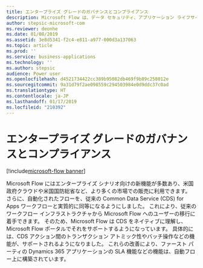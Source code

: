 ```yaml
---
title: エンタープライズ グレードのガバナンスとコンプライアンス
description: Microsoft Flow は、データ セキュリティ、アプリケーション ライフサイクル管理、およびサポート性に関して組織を支援します。
author: stepsic-microsoft-com
ms.reviewer: deonhe
ms.date: 01/08/2019
ms.assetid: 3e8d5341-f2c4-e811-a977-000d3a137063
ms.topic: article
ms.prod: ''
ms.service: business-applications
ms.technology: ''
ms.author: stepsic
audience: Power user
ms.openlocfilehash: d4521734422cc389b95082db469f9b89c258012e
ms.sourcegitcommit: 9a31d79f2ae098559c294503984e0d9ddc37c0ad
ms.translationtype: HT
ms.contentlocale: ja-JP
ms.lasthandoff: 01/17/2019
ms.locfileid: "210392"
---
```

# <a name="enterprise-grade-governance-and-compliance"></a>エンタープライズ グレードのガバナンスとコンプライアンス


[!include[microsoft-flow banner](../includes/microsoft-flow.md)]

Microsoft Flow にはエンタープライズ シナリオ向けの新機能が多数あり、米国政府クラウドや米国国防総省など、より多くの市場での販売に利用できます。 さらに、自動化されたフローを、従来の Common Data Service (CDS) for Apps ワークフローと実質的に同等になるようにしました。 これにより、従来のワークフロー インフラストラクチャから Microsoft Flow へのユーザーの移行に着手できます。 そのため、Microsoft Flow は CDS をネイティブに理解し、Microsoft Flow ポータルでそれをサポートするようになっています。 具体的には、CDS アクション間のトランザクション アトミック性やバッチ操作などの機能が、サポートされるようになりました。 これらの改善により、ファースト パーティの Dynamics 365 アプリケーションの SLA 機能などの機能は、自動フロー上に構築されています。
